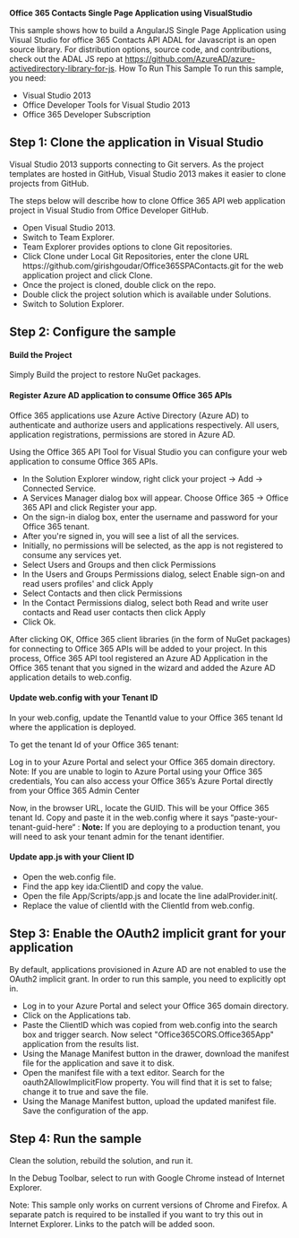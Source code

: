 <b>Office 365 Contacts Single Page Application using VisualStudio</b>

This sample shows how to build a AngularJS Single Page Application using Visual Studio for office 365 Contacts API 
ADAL for Javascript is an open source library. For distribution options, source code, and contributions, check out the ADAL JS repo at https://github.com/AzureAD/azure-activedirectory-library-for-js.
How To Run This Sample
To run this sample, you need:
<ul>
<li>
Visual Studio 2013
</li>
<li>
Office Developer Tools for Visual Studio 2013
</li>
<li>
Office 365 Developer Subscription
</li>
</ul>

<h2>Step 1: Clone the application in Visual Studio</h2>

Visual Studio 2013 supports connecting to Git servers. As the project templates are hosted in GitHub, Visual Studio 2013 makes it easier to clone projects from GitHub.

The steps below will describe how to clone Office 365 API web application project in Visual Studio from Office Developer GitHub.
<ul>
<li>
Open Visual Studio 2013.
</li>
<li>
Switch to Team Explorer.
</li>
<li>
Team Explorer provides options to clone Git repositories.
</li>
<li>
Click Clone under Local Git Repositories, enter the clone URL https://github.com/girishgoudar/Office365SPAContacts.git for the web application project and click Clone.
</li>
<li>
Once the project is cloned, double click on the repo.
</li>
<li>
Double click the project solution which is available under Solutions.
</li>
<li>
Switch to Solution Explorer.
</li>
</ul>

<h2>Step 2: Configure the sample</h2>

<h4>Build the Project</h4>

Simply Build the project to restore NuGet packages.

<h4>Register Azure AD application to consume Office 365 APIs</h4>

Office 365 applications use Azure Active Directory (Azure AD) to authenticate and authorize users and applications respectively. All users, application registrations, permissions are stored in Azure AD.

Using the Office 365 API Tool for Visual Studio you can configure your web application to consume Office 365 APIs.

<ul>
<li>
In the Solution Explorer window, right click your project -> Add -> Connected Service.
</li>
<li>
A Services Manager dialog box will appear. Choose Office 365 -> Office 365 API and click Register your app.
</li>
<li>
On the sign-in dialog box, enter the username and password for your Office 365 tenant.
</li>
<li>
After you're signed in, you will see a list of all the services.
</li>
<li>
Initially, no permissions will be selected, as the app is not registered to consume any services yet.
</li>
<li>
Select Users and Groups and then click Permissions
</li>
<li>
In the Users and Groups Permissions dialog, select Enable sign-on and read users profiles' and click Apply
</li>
<li>
Select Contacts and then click Permissions
</li>
<li>
In the Contact Permissions dialog, select both Read and write user contacts and Read user contacts then click Apply
</li>
<li>
Click Ok.
</li>
</ul>

After clicking OK, Office 365 client libraries (in the form of NuGet packages) for connecting to Office 365 APIs will be added to your project.
In this process, Office 365 API tool registered an Azure AD Application in the Office 365 tenant that you signed in the wizard and added the Azure AD application details to web.config.

<h4>Update web.config with your Tenant ID</h4>

In your web.config, update the TenantId value to your Office 365 tenant Id where the application is deployed.

To get the tenant Id of your Office 365 tenant:

Log in to your Azure Portal and select your Office 365 domain directory.
Note: If you are unable to login to Azure Portal using your Office 365 credentials, You can also access your Office 365’s Azure Portal directly from your Office 365 Admin Center

Now, in the browser URL, locate the GUID. This will be your Office 365 tenant Id.
Copy and paste it in the web.config where it says “paste-your-tenant-guid-here“ :
<b>Note:</b> If you are deploying to a production tenant, you will need to ask your tenant admin for the tenant identifier.

<h4>Update app.js with your Client ID</h4>

<ul>
<li>
Open the web.config file.
</li>
<li>
Find the app key ida:ClientID and copy the value.
</li>
<li>
Open the file App/Scripts/app.js and locate the line adalProvider.init(.
</li>
<li>
Replace the value of clientId with the ClientId from web.config.
</li>
</ul>

<h2>Step 3: Enable the OAuth2 implicit grant for your application</h2>

By default, applications provisioned in Azure AD are not enabled to use the OAuth2 implicit grant. In order to run this sample, you need to explicitly opt in.

<ul>
<li>
Log in to your Azure Portal and select your Office 365 domain directory.
</li>
<li>
Click on the Applications tab.
</li>
<li>
Paste the ClientID which was copied from web.config into the search box and trigger search. Now select "Office365CORS.Office365App" application from the results list.
</li>
<li>
Using the Manage Manifest button in the drawer, download the manifest file for the application and save it to disk.
</li>
<li>
Open the manifest file with a text editor. Search for the oauth2AllowImplicitFlow property. You will find that it is set to false; change it to true and save the file.
</li>
<li>
Using the Manage Manifest button, upload the updated manifest file. Save the configuration of the app.
</li>
</ul>
<h2>Step 4: Run the sample</h2>

Clean the solution, rebuild the solution, and run it.

In the Debug Toolbar, select to run with Google Chrome instead of Internet Explorer.

Note: This sample only works on current versions of Chrome and Firefox. A separate patch is required to be installed if you want to try this out in Internet Explorer. Links to the patch will be added soon.

